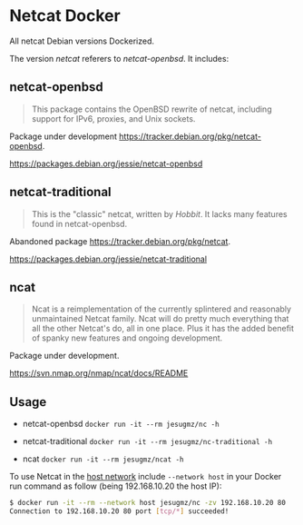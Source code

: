 # Netcat Docker

All netcat Debian versions Dockerized.

The version _netcat_ referers to _netcat-openbsd_. It includes:


## netcat-openbsd

> This package contains the OpenBSD rewrite of netcat, including support for IPv6, proxies, and Unix sockets.

Package under development <https://tracker.debian.org/pkg/netcat-openbsd>.

<https://packages.debian.org/jessie/netcat-openbsd>


## netcat-traditional

> This is the "classic" netcat, written by _Hobbit_. It lacks many features found in netcat-openbsd.

Abandoned package <https://tracker.debian.org/pkg/netcat>.

<https://packages.debian.org/jessie/netcat-traditional>


## ncat

> Ncat is a reimplementation of the currently splintered and reasonably
> unmaintained Netcat family.  Ncat will do pretty much everything that
> all the other Netcat's do, all in one place.  Plus it has the added
> benefit of spanky new features and ongoing development.

Package under development.

<https://svn.nmap.org/nmap/ncat/docs/README>


## Usage

-   netcat-openbsd `docker run -it --rm jesugmz/nc -h`

-   netcat-traditional `docker run -it --rm jesugmz/nc-traditional -h`

-   ncat `docker run -it --rm jesugmz/ncat -h`

To use Netcat in the [host network](https://docs.docker.com/network/network-tutorial-host/) include `--network host` in your Docker run command as follow (being 192.168.10.20 the host IP):

```sh
$ docker run -it --rm --network host jesugmz/nc -zv 192.168.10.20 80
Connection to 192.168.10.20 80 port [tcp/*] succeeded!
```
